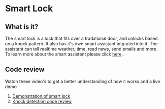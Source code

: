 <h1>Smart Lock</h1>
<h2>What is it?</h2>
<p>The smart lock is a lock that fits over a tradational door, and unlocks based on a knock pattern. It also has it's own smart assistant intgrated into it. The assistant can tell realtime weather, time, read news, send emails and more. To learn more about the smart assistant please click <a href="https://github.com/743627/smart-assistant">here</a>.</p>
<h2>Code review</h2>
<p>Watch these video's to get a better understanding of how it works and a live demo</p>
<ol>
<li><a href="https://youtu.be/LLagSu1SBmw?list=PLGka8GN2lVvEeMnqkwPZDx-Ffw3O-OtoQ" target="_blank" alt="Explanation">Demonstration of smart lock</a></li>
<li><a href="https://youtu.be/jBafh8x9gI0?list=PLGka8GN2lVvEeMnqkwPZDx-Ffw3O-OtoQ" target="_blank" alt="Explanation">Knock detection code review</a></li>
</ol>
